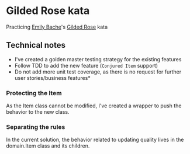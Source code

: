 # Gilded Rose kata

Practicing [Emily Bache][emilybache]'s [Gilded Rose][gildedrose] kata

## Technical notes

  * I've created a golden master testing strategy for the existing features
  * Follow TDD to add the new feature (`Conjured Item` support)
  * Do not add more unit test coverage, as there is no request for further user stories/business features*

### Protecting the Item

As the Item class cannot be modified, I've created a wrapper to push the behavior to the new class.

### Separating the rules

In the current solution, the behavior related to updating quality lives in the domain.Item class and its children.


[gildedrose]: https://github.com/emilybache/GildedRose-Refactoring-Kata/tree/master/Java
[emilybache]: https://github.com/emilybache

